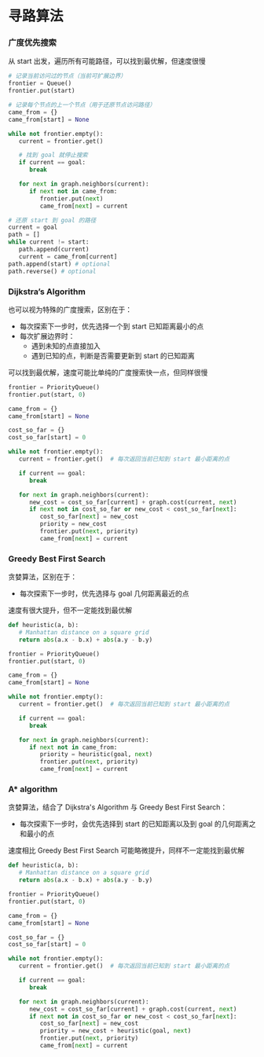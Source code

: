 # 寻路算法

### 广度优先搜索

从 start 出发，遍历所有可能路径，可以找到最优解，但速度很慢

``` python
# 记录当前访问过的节点（当前可扩展边界）
frontier = Queue()
frontier.put(start)

# 记录每个节点的上一个节点（用于还原节点访问路径）
came_from = {}
came_from[start] = None

while not frontier.empty():
   current = frontier.get()

   # 找到 goal 就停止搜索
   if current == goal:
      break

   for next in graph.neighbors(current):
      if next not in came_from:
         frontier.put(next)
         came_from[next] = current

# 还原 start 到 goal 的路径
current = goal
path = []
while current != start:
   path.append(current)
   current = came_from[current]
path.append(start) # optional
path.reverse() # optional
```

### Dijkstra’s Algorithm

也可以视为特殊的广度搜索，区别在于：

* 每次探索下一步时，优先选择一个到 start 已知距离最小的点
* 每次扩展边界时：
    * 遇到未知的点直接加入
    * 遇到已知的点，判断是否需要更新到 start 的已知距离

可以找到最优解，速度可能比单纯的广度搜索快一点，但同样很慢

``` python
frontier = PriorityQueue()
frontier.put(start, 0)

came_from = {}
came_from[start] = None

cost_so_far = {}
cost_so_far[start] = 0

while not frontier.empty():
   current = frontier.get()  # 每次返回当前已知到 start 最小距离的点

   if current == goal:
      break

   for next in graph.neighbors(current):
      new_cost = cost_so_far[current] + graph.cost(current, next)
      if next not in cost_so_far or new_cost < cost_so_far[next]:
         cost_so_far[next] = new_cost
         priority = new_cost
         frontier.put(next, priority)
         came_from[next] = current
```

### Greedy Best First Search

贪婪算法，区别在于：

* 每次探索下一步时，优先选择与 goal 几何距离最近的点

速度有很大提升，但不一定能找到最优解

``` python
def heuristic(a, b):
   # Manhattan distance on a square grid
   return abs(a.x - b.x) + abs(a.y - b.y)

frontier = PriorityQueue()
frontier.put(start, 0)

came_from = {}
came_from[start] = None

while not frontier.empty():
   current = frontier.get()  # 每次返回当前已知到 start 最小距离的点

   if current == goal:
      break

   for next in graph.neighbors(current):
      if next not in came_from:
         priority = heuristic(goal, next)
         frontier.put(next, priority)
         came_from[next] = current
```

### A* algorithm

贪婪算法，结合了 Dijkstra's Algorithm 与 Greedy Best First Search：

* 每次探索下一步时，会优先选择到 start 的已知距离以及到 goal 的几何距离之和最小的点

速度相比 Greedy Best First Search 可能略微提升，同样不一定能找到最优解

``` python
def heuristic(a, b):
   # Manhattan distance on a square grid
   return abs(a.x - b.x) + abs(a.y - b.y)

frontier = PriorityQueue()
frontier.put(start, 0)

came_from = {}
came_from[start] = None

cost_so_far = {}
cost_so_far[start] = 0

while not frontier.empty():
   current = frontier.get()  # 每次返回当前已知到 start 最小距离的点

   if current == goal:
      break

   for next in graph.neighbors(current):
      new_cost = cost_so_far[current] + graph.cost(current, next)
      if next not in cost_so_far or new_cost < cost_so_far[next]:
         cost_so_far[next] = new_cost
         priority = new_cost + heuristic(goal, next)
         frontier.put(next, priority)
         came_from[next] = current
```
